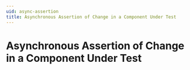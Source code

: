 ```yaml
---
uid: async-assertion
title: Asynchronous Assertion of Change in a Component Under Test
---
```


# Asynchronous Assertion of Change in a Component Under Test